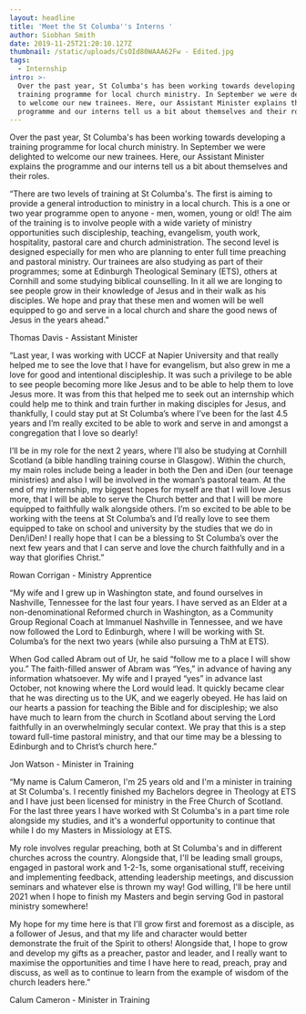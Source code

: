 ```yaml
---
layout: headline
title: 'Meet the St Columba''s Interns '
author: Siobhan Smith
date: 2019-11-25T21:20:10.127Z
thumbnail: /static/uploads/CsOId80WAAA62Fw - Edited.jpg
tags:
  - Internship
intro: >-
  Over the past year, St Columba's has been working towards developing a
  training programme for local church ministry. In September we were delighted
  to welcome our new trainees. Here, our Assistant Minister explains the
  programme and our interns tell us a bit about themselves and their roles.
---
```

Over the past year, St Columba's has been working towards developing a training programme for local church ministry. In September we were delighted to welcome our new trainees. Here, our Assistant Minister explains the programme and our interns tell us a bit about themselves and their roles.

“There are two levels of training at St Columba's. The first is aiming to provide a general introduction to ministry in a local church.  This is a one or two year programme open to anyone - men, women, young or old!  The aim of the training is to involve people with a wide variety of ministry opportunities such discipleship, teaching, evangelism, youth work, hospitality, pastoral care and church administration. The second level is designed especially for men who are planning to enter full time preaching and pastoral ministry. Our trainees are also studying as part of their programmes; some at Edinburgh Theological Seminary (ETS), others at Cornhill and some studying biblical counselling. In it all we are longing to see people grow in their knowledge of Jesus and in their walk as his disciples. We hope and pray that these men and women will be well equipped to go and serve in a local church and share the good news of Jesus in the years ahead.”

Thomas Davis - Assistant Minister 

“Last year, I was working with UCCF at Napier University and that really helped me to see the love that I have for evangelism, but also grew in me a love for good and intentional discipleship. It was such a privilege to be able to see people becoming more like Jesus and
 to be able to help them to love Jesus more. It was from this that helped me to seek out an
 internship which could help me to think and train further in making disciples for Jesus, and
 thankfully, I could stay put at St Columba’s where I’ve been for the last 4.5 years and I’m really excited to be able to work and serve in and amongst a congregation that I love so
 dearly!

I’ll be in my role for the next 2 years, where I’ll also be studying at Cornhill Scotland (a bible
 handling training course in Glasgow). Within the church, my main roles include being a
 leader in both the Den and iDen (our teenage ministries) and also I will be involved in the
 woman’s pastoral team. At the end of my internship, my biggest hopes for myself are that I will love Jesus more, that I will be able to serve the Church better and that I will be more equipped to faithfully walk alongside others. I’m so excited to be able to be working with the teens at St Columba’s and I’d really love to see them equipped to take on school and university by the studies that we do in Den/iDen! I really hope that I can be a blessing to St Columba’s over the next few years and that I can serve and love the church faithfully and in a way that glorifies Christ.”

Rowan Corrigan - Ministry Apprentice 

“My wife and I grew up in Washington state, and found ourselves in Nashville, Tennessee for the last four years. I have served as an Elder at a non-denominational Reformed church in Washington, as a Community Group Regional Coach at Immanuel Nashville in Tennessee, and we have now followed the Lord to Edinburgh, where I will be working with St. Columba’s for the next two years (while also pursuing a ThM at ETS). 

When God called Abram out of Ur, he said “follow me to a place I will show you.” The faith-filled answer of Abram was “Yes,” in advance of having any information whatsoever. My wife and I prayed “yes” in advance last October, not knowing where the Lord would lead. It quickly became clear that he was directing us to the UK, and we eagerly obeyed. He has laid on our hearts a passion for teaching the Bible and for discipleship; we also have much to learn from the church in Scotland about serving the Lord faithfully in an overwhelmingly secular context. We pray that this is a step toward full-time pastoral ministry, and that our time may be a blessing to Edinburgh and to Christ’s church here.”

Jon Watson - Minister in Training 

“My name is Calum Cameron, I'm 25 years old and I'm a minister in training at St Columba's. I recently finished my Bachelors degree in Theology at ETS and I have just been licensed for ministry in the Free Church of Scotland. For the last three years I have worked with St Columba's in a part time role alongside my studies, and it's a wonderful opportunity to continue that while I do my Masters in Missiology at ETS.

My role involves regular preaching, both at St Columba's and in different churches across the country. Alongside that, I'll be leading small groups, engaged in pastoral work and 1-2-1s, some organisational stuff, receiving and implementing feedback, attending leadership meetings, and discussion seminars and whatever else is thrown my way! God willing, I'll be here until 2021 when I hope to finish my Masters and begin serving God in pastoral ministry somewhere!

My hope for my time here is that I'll grow first and foremost as a disciple, as a follower of Jesus, and that my life and character would better demonstrate the fruit of the Spirit to others! Alongside that, I hope to grow and develop my gifts as a preacher, pastor and leader, and I really want to maximise the opportunities and time I have here to read, preach, pray and discuss, as well as to continue to learn from the example of wisdom of the church leaders here.”

Calum Cameron - Minister in Training
